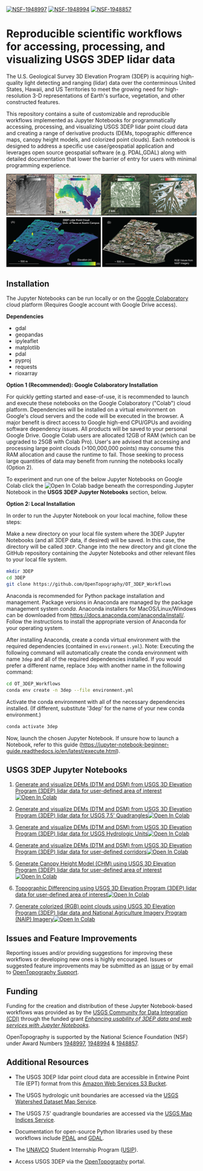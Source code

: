 [![NSF-1948997](https://img.shields.io/badge/NSF-1948997-blue.svg)](https://nsf.gov/awardsearch/showAward?AWD_ID=1948997) 
[![NSF-1948994](https://img.shields.io/badge/NSF-1948994-blue.svg)](https://nsf.gov/awardsearch/showAward?AWD_ID=1948994)
[![NSF-1948857](https://img.shields.io/badge/NSF-1948857-blue.svg)](https://nsf.gov/awardsearch/showAward?AWD_ID=1948857)

# Reproducible scientific workflows for accessing, processing, and visualizing USGS 3DEP lidar data
The U.S. Geological Survey 3D Elevation Program (3DEP) is acquiring high-quality light detecting and ranging (lidar) data over the conterminous United States, Hawaii, and US Territories to meet the growing need for high-resolution 3-D representations of Earth's surface, vegetation, and other constructed features.

This repository contains a suite of customizable and reproducible workflows implemented as Jupyter Notebooks for programmatically accessing, processing, and visualizing USGS 3DEP lidar point cloud data and creating a range of derivative products (DEMs, topographic difference maps, canopy height models, and colorized point clouds). Each notebook is designed to address a specific use case/geospatial application and leverages open source geospatial software (e.g. PDAL,GDAL) along with detailed documentation that lower the barrier of entry for users with minimal programming experience. 

![workflow_examples](docs/img/example_workflows.png)

## Installation
The Jupyter Notebooks can be run locally or on the <a href="https://colab.research.google.com/">Google Colaboratory</a> cloud platform (Requires Google account with Google Drive access).

**Dependencies**
* gdal
* geopandas
* ipyleaflet
* matplotlib
* pdal
* pyproj
* requests
* rioxarray

**Option 1 (Recommended): Google Colaboratory Installation**

For quickly getting started and ease-of-use, it is recommended to launch and execute these notebooks on the Google Colaboratory ("Colab") cloud platform. Dependencies will be installed on a virtual environment on Google's cloud servers and the code will be executed in the browser. A major benefit is direct access to Google high-end CPU/GPUs and avoiding software dependency issues. All products will be saved to your personal Google Drive. Google Colab users are allocated 12GB of RAM (which can be upgraded to 25GB with Colab Pro). User's are advised that accessing and processing large point clouds (>100,000,000 points) may consume this RAM allocation and cause the runtime to fail. Those seeking to process large quantities of data may benefit from running the notebooks locally (Option 2). 

To experiment and run one of the below Jupyter Notebooks on Google Colab click the ![Open In Colab](https://colab.research.google.com/assets/colab-badge.svg) badge beneath the corresponding Jupyter Notebook in the **USGS 3DEP Jupyter Notebooks** section, below.

**Option 2: Local Installation**

In order to run the Jupyter Notebook on your local machine, follow these steps:

Make a new directory on your local file system where the 3DEP Jupyter Notebooks (and all 3DEP data, if desired) will be saved. In this case, the directory will be called `3DEP`. Change into the new directory and git clone the GitHub repository containing the Jupyter Notebooks and other relevant files to your local file system.

```bash
mkdir 3DEP
cd 3DEP
git clone https://github.com/OpenTopography/OT_3DEP_Workflows
```

Anaconda is recommended for Python package installation and management. Package versions in Anaconda are managed by the package management system *conda*. Anaconda installers for MacOS/Linux/Windows can be downloaded from https://docs.anaconda.com/anaconda/install/. Follow the instructions to install the appropriate version of Anaconda for your operating system.

After installing Anaconda, create a conda virtual environment with the required dependencies (contained in `environment.yml`). Note: Executing the following command will automatically create the conda environment with name `3dep` and all of the required dependencies installed. If you would prefer a different name, replace `3dep` with another name in the following command:

```bash
cd OT_3DEP_Workflows
conda env create -n 3dep --file environment.yml
```

Activate the conda environment with all of the necessary dependencies installed. (If different, substitute '3dep' for the name of your new conda environment.)

```bash
conda activate 3dep
```

Now, launch the chosen Jupyter Notebook. If unsure how to launch a Notebook, refer to this guide (https://jupyter-notebook-beginner-guide.readthedocs.io/en/latest/execute.html). 

## USGS 3DEP Jupyter Notebooks

1. [Generate and visualize DEMs (DTM and DSM) from USGS 3D Elevation Program (3DEP) lidar data for user-defined area of interest](https://github.com/OpenTopography/OT_3DEP_Workflows/blob/main/notebooks/01_3DEP_Generate_DEM_User_AOI.ipynb)[![Open In Colab](https://colab.research.google.com/assets/colab-badge.svg)](https://colab.research.google.com/github/OpenTopography/OT_3DEP_Workflows/blob/main/notebooks/01_3DEP_Generate_DEM_User_AOI.ipynb) <br>

2. [Generate and visualize DEMs (DTM and DSM) from USGS 3D Elevation Program (3DEP) lidar data for USGS 7.5’ Quadrangles](https://github.com/OpenTopography/OT_3DEP_Workflows/blob/main/notebooks/02_3DEP_Generate_DEM_USGS_7.5_Quadrangles.ipynb)[![Open In Colab](https://colab.research.google.com/assets/colab-badge.svg)](https://colab.research.google.com/github/OpenTopography/OT_3DEP_Workflows/blob/main/notebooks/02_3DEP_Generate_DEM_USGS_7.5_Quadrangles.ipynb) <br>

3. [Generate and visualize DEMs (DTM and DSM) from USGS 3D Elevation Program (3DEP) lidar data for USGS Hydrologic Units](https://github.com/OpenTopography/OT_3DEP_Workflows/blob/main/notebooks/03_3DEP_Generate_DEM_USGS_HUCs.ipynb)[![Open In Colab](https://colab.research.google.com/assets/colab-badge.svg)](https://colab.research.google.com/github/OpenTopography/OT_3DEP_Workflows/blob/main/notebooks/03_3DEP_Generate_DEM_USGS_HUCs.ipynb) <br>

4. [Generate and visualize DEMs (DTM and DSM) from USGS 3D Elevation Program (3DEP) lidar data for user-defined corridors](https://github.com/OpenTopography/OT_3DEP_Workflows/blob/main/notebooks/04_3DEP_Generate_DEM_Corridors.ipynb)[![Open In Colab](https://colab.research.google.com/assets/colab-badge.svg)](https://colab.research.google.com/github/OpenTopography/OT_3DEP_Workflows/blob/main/notebooks/04_3DEP_Generate_DEM_Corridors.ipynb) <br>

5. [Generate Canopy Height Model (CHM) using USGS 3D Elevation Program (3DEP) lidar data for user-defined area of interest](https://github.com/OpenTopography/OT_3DEP_Workflows/blob/main/notebooks/05_3DEP_Generate_Canopy_Height_Models_User_AOI.ipynb)[![Open In Colab](https://colab.research.google.com/assets/colab-badge.svg)](https://colab.research.google.com/github/OpenTopography/OT_3DEP_Workflows/blob/main/notebooks/05_3DEP_Generate_Canopy_Height_Models_User_AOI.ipynb) <br>

6. [Topographic Differencing using USGS 3D Elevation Program (3DEP) lidar data for user-defined area of interest](https://github.com/OpenTopography/OT_3DEP_Workflows/blob/main/notebooks/06_3DEP_Topographic_Differencing.ipynb)[![Open In Colab](https://colab.research.google.com/assets/colab-badge.svg)](https://colab.research.google.com/github/OpenTopography/OT_3DEP_Workflows/blob/main/notebooks/06_3DEP_Topographic_Differencing.ipynb) <br>

7. [Generate colorized (RGB) point clouds using USGS 3D Elevation Program (3DEP) lidar data and National Agriculture Imagery Program (NAIP) Imagery](https://github.com/OpenTopography/OT_3DEP_Workflows/blob/main/notebooks/07_3DEP_Generate_Colorized_PointClouds.ipynb)[![Open In Colab](https://colab.research.google.com/assets/colab-badge.svg)](https://colab.research.google.com/github/OpenTopography/OT_3DEP_Workflows/blob/main/notebooks/07_3DEP_Generate_Colorized_PointClouds.ipynb)

## Issues and Feature Improvements

Reporting issues and/or providing suggestions for improving these workflows or developing new ones is highly encouraged. Issues or suggested feature improvements may be submitted as an <a href="https://github.com/OpenTopography/OT_3DEP_Workflows/issues">issue</a> or by email to <a href="https://opentopography.org/contact">OpenTopography Support</a>.   

## Funding 

Funding for the creation and distribution of these Jupyter Notebook-based workflows was provided as by the <a href="https://www.usgs.gov/centers/community-for-data-integration-cdi">USGS Community for Data Integration (CDI)</a> through the funded grant <a href="https://www.usgs.gov/centers/community-for-data-integration-cdi/science/enhancing-usability-3dep-data-and-web-services"> *Enhancing usability of 3DEP data and web services with Jupyter Notebooks*</a>. 

OpenTopography is supported by the National Science Foundation (NSF) under Award Numbers <a href="https://nsf.gov/awardsearch/showAward?AWD_ID=1948997">1948997</a>, <a href="https://nsf.gov/awardsearch/showAward?AWD_ID=1948994">1948994</a> & <a href ="https://nsf.gov/awardsearch/showAward?AWD_ID=1948857">1948857</a>.

## Additional Resources

- The USGS 3DEP lidar point cloud data are accessible in Entwine Point Tile (EPT) format from this <a href="https://registry.opendata.aws/usgs-lidar/">Amazon Web Services S3 Bucket</a>.

- The USGS hydrologic unit boundaries are accessed via the <a href="https://hydro.nationalmap.gov/arcgis/rest/services/wbd/MapServer">USGS Watershed Dataset Map Service</a>.

- The USGS 7.5' quadrangle boundaries are accessed via the <a href="https://carto.nationalmap.gov/arcgis/rest/services/map_indices/MapServer"> USGS Map Indices Service</a>.

- Documentation for open-source Python libraries used by these workflows include <a href="https://pdal.dev/en/latest/">PDAL</a> and <a href="https://gdal.org/">GDAL</a>.

- The <a href="https://www.unavco.org/">UNAVCO</a> Student Internship Program (<a href="https://www.unavco.org/education/student-internships/unavco-student-internship-program/">USIP</a>).

- Access USGS 3DEP via the <a href="https://portal.opentopography.org/datasets">OpenTopography</a> portal.
